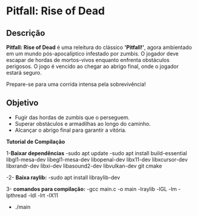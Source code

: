 # Pitfall: Rise of Dead

## Descrição

**Pitfall: Rise of Dead** é uma releitura do clássico **'Pitfall!'**, agora ambientado em um mundo pós-apocalíptico infestado por zumbis. O jogador deve escapar de hordas de mortos-vivos enquanto enfrenta obstáculos perigosos. O jogo é vencido ao chegar ao abrigo final, onde o jogador estará seguro.

Prepare-se para uma corrida intensa pela sobrevivência!

## Objetivo

- Fugir das hordas de zumbis que o perseguem.
- Superar obstáculos e armadilhas ao longo do caminho.
- Alcançar o abrigo final para garantir a vitória.

**Tutorial de Compilação**

1-**Baixar dependências**
-sudo apt update
-sudo apt install build-essential libgl1-mesa-dev libegl1-mesa-dev libopenal-dev libx11-dev libxcursor-dev libxrandr-dev libxi-dev libasound2-dev libvulkan-dev git cmake

-2- **Baixa raylib:** 
-sudo apt install libraylib-dev

3- **comandos para compilação:** 
-gcc main.c -o main -lraylib -lGL -lm -lpthread -ldl -lrt -lX11
- ./main

